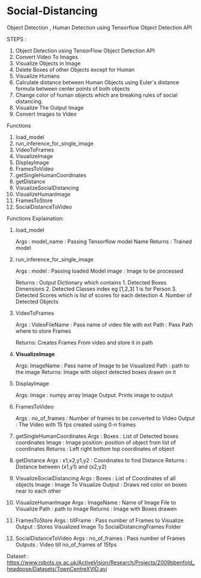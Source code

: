 # Social-Distancing
Object Detection , Human Detection using Tensorflow Object Detection API

STEPS : 
1. Object Detection using TensorFlow Object Detection API
2. Convert Video To Images
3. Visualize Objects in Image
4. Delete Boxes of other Objects except for Human
5. Visualize Humans
6. Calculate distance between Human Objects using Euler's distance formula between center points of both objects
7. Change color of human objects which are breaking rules of social distancing.
8. Visualize The Output Image
9. Convert Images to Video

Functions

1. load_model
2. run_inference_for_single_image
3. VideoToFrames
4. VisualizeImage
5. DisplayImage
6. FramesToVideo
7. getSingleHumanCoordinates
8. getDistance
9. VisualizeSocialDistancing
10. VisualizeHumanImage
11. FramesToStore
12. SocialDistanceToVideo

Functions Explaination:

1. load_model 

    Args  : 
          model_name : Passing Tensorflow model Name
    Returns : Trained model

2. run_inference_for_single_image

    Args : 
          model : Passing loaded Model
          image : Image to be processed
    
    Returns : 
              Output Dictionary which contains
              1. Detected Boxes Dimensions
              2. Detected Classes index 
                 eg [1,2,3] 1 is for Person
              3. Detected Scores which is 
                 list of scores for each detection
              4. Number of Detected Objects

3.  VideoToFrames

    Args : 
          VideoFileName : Pass name of video file with ext 
          Path : Pass Path where to store Frames
    
    Returns:
            Creates Frames From video and store it in path

4.  **VisualizeImage**<br>
    
    Args: 
          ImageName : Pass name of Image to be Visualized
          Path : path to the image
    Returns:
            Image with object detected boxes drawn on it

5. DisplayImage

    Args:
          Image : numpy array Image
    Output:
            Prints image to output

6. FramesToVideo

    Args :
          no_of_frames : Number of frames to be converted to
                         Video
    Output :
            The Video with 15 fps created using 0-n frames

7. getSingleHumanCoordinates
    Args :
          Boxes : List of Detected boxes coordinates
          Image : Image 
          position: position of object from list of 
                    coordinates
    Returns : 
            Left right bottom top coordinates of object

8. getDistance
    Args :
          x1,x2,y1,y2 : Coordinates to find Distance
    Returns :
          Distance between (x1,y1) and (x2,y2)

9. VisualizeSocialDistancing
    Args :
          Boxes : List of Coordinates of all objects
          Image : Image To Visualize
    Output :
          Draws red color on boxes near to each other

10. VisualizeHumanImage
    Args :
          ImageName : Name of Image File to Visualize
          Path : path to Image
    Returns :
          Image with Boxes drawen

11. FramesToStore
    Args : 
          tillFrame : Pass number of Frames to Visualize
    Output :
            Stores Visualized Image To SocialDistancingFrames
            Folder

12. SocialDistanceToVideo
    Args :
          no_of_frames : Pass number of Frames
    Outputs :
            Video till no_of_frames of 15fps
            
            
  Dataset : https://www.robots.ox.ac.uk/ActiveVision/Research/Projects/2009bbenfold_headpose/Datasets/TownCentreXVID.avi
